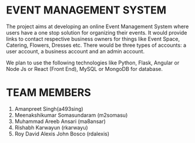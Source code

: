 # EVENT MANAGEMENT SYSTEM

The project aims at developing an online Event Management System where users have a one stop solution for organizing their events. It would provide links to contact respective business owners for things like Event Space, Catering, Flowers, Dresses etc. There would be three types of accounts: a user account, a business account and an admin account.

We plan to use the following technologies like Python, Flask, Angular or Node Js or React (Front End), MySQL or MongoDB for database.

# TEAM MEMBERS
1) Amanpreet Singh(a493sing)
2) Meenakshikumar Somasundaram (m2somasu)
3) Muhammad Areeb Ansari (ma8ansar)
4) Rishabh Karwayun (rkarwayu)
5) Roy David Alexis John Bosco (rdalexis)




